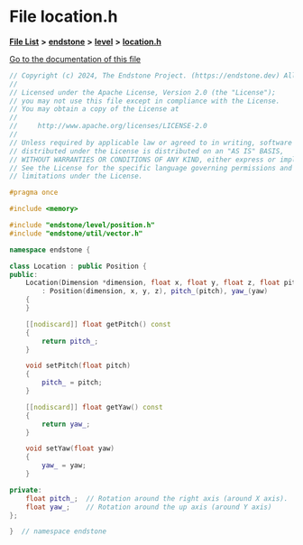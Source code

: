 

# File location.h

[**File List**](files.md) **>** [**endstone**](dir_6cf277b678674f97c7a2b6b3b2447b33.md) **>** [**level**](dir_8e239ca1e5fd0d936d66a30330d3a329.md) **>** [**location.h**](location_8h.md)

[Go to the documentation of this file](location_8h.md)


```C++
// Copyright (c) 2024, The Endstone Project. (https://endstone.dev) All Rights Reserved.
//
// Licensed under the Apache License, Version 2.0 (the "License");
// you may not use this file except in compliance with the License.
// You may obtain a copy of the License at
//
//     http://www.apache.org/licenses/LICENSE-2.0
//
// Unless required by applicable law or agreed to in writing, software
// distributed under the License is distributed on an "AS IS" BASIS,
// WITHOUT WARRANTIES OR CONDITIONS OF ANY KIND, either express or implied.
// See the License for the specific language governing permissions and
// limitations under the License.

#pragma once

#include <memory>

#include "endstone/level/position.h"
#include "endstone/util/vector.h"

namespace endstone {

class Location : public Position {
public:
    Location(Dimension *dimension, float x, float y, float z, float pitch = 0.0, float yaw = 0.0)
        : Position(dimension, x, y, z), pitch_(pitch), yaw_(yaw)
    {
    }

    [[nodiscard]] float getPitch() const
    {
        return pitch_;
    }

    void setPitch(float pitch)
    {
        pitch_ = pitch;
    }

    [[nodiscard]] float getYaw() const
    {
        return yaw_;
    }

    void setYaw(float yaw)
    {
        yaw_ = yaw;
    }

private:
    float pitch_;  // Rotation around the right axis (around X axis).
    float yaw_;    // Rotation around the up axis (around Y axis)
};

}  // namespace endstone
```



